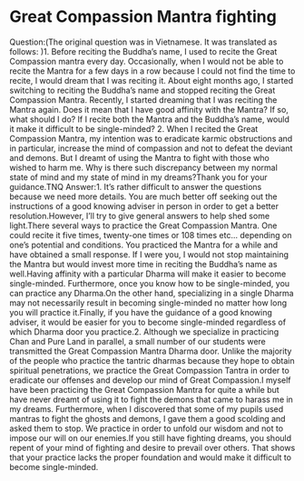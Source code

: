# Great Compassion Mantra fighting

Question:(The original question was in Vietnamese. It was translated as follows: )​1. Before reciting the Buddha’s name, I used to recite the Great Compassion mantra every day. Occasionally, when I would not be able to recite the Mantra for a few days in a row because I could not find the time to recite, I would dream that I was reciting it. About eight months ago, I started switching to reciting the Buddha’s name and stopped reciting the Great Compassion Mantra. Recently, I started dreaming that I was reciting the Mantra again. Does it mean that I have good affinity with the Mantra? If so, what should I do? If I recite both the Mantra and the Buddha’s name, would it make it difficult to be single-minded?      2. When I recited the Great Compassion Mantra, my intention was to eradicate karmic obstructions and in particular, increase the mind of compassion and not to defeat the deviant and demons. But I dreamt of using the Mantra to fight with those who wished to harm me. Why is there such discrepancy between my normal state of mind and my state of mind in my dreams?Thank you for your guidance.​TNQ  Answer:1. It’s rather difficult to answer the questions because we need more details. You are much better off seeking out the instructions of a good knowing adviser in person in order to get a better resolution.However, I’ll try to give general answers to help shed some light.There several ways to practice the Great Compassion Mantra. One could recite it five times, twenty-one times or 108 times etc… depending on one’s potential and conditions. You practiced the Mantra for a while and have obtained a small response. If I were you, I would not stop maintaining the Mantra but would invest more time in reciting the Buddha’s name as well.Having affinity with a particular Dharma will make it easier to become single-minded. Furthermore, once you know how to be single-minded, you can practice any Dharma.On the other hand, specializing in a single Dharma may not necessarily result in becoming single-minded no matter how long you will practice it.Finally, if you have the guidance of a good knowing adviser, it would be easier for you to become single-minded regardless of which Dharma door you practice.2. Although we specialize in practicing Chan and Pure Land in parallel, a small number of our students were transmitted the Great Compassion Mantra Dharma door. Unlike the majority of the people who practice the tantric dharmas because they hope to obtain spiritual penetrations, we practice the Great Compassion Tantra in order to eradicate our offenses and develop our mind of Great Compassion.I myself have been practicing the Great Compassion Mantra for quite a while but have never dreamt of using it to fight the demons that came to harass me in my dreams. Furthermore, when I discovered that some of my pupils used mantras to fight the ghosts and demons, I gave them a good scolding and asked them to stop. We practice in order to unfold our wisdom and not to impose our will on our enemies.​If you still have fighting dreams, you should repent of your mind of fighting and desire to prevail over others. That shows that your practice lacks the proper foundation and would make it difficult to become single-minded.